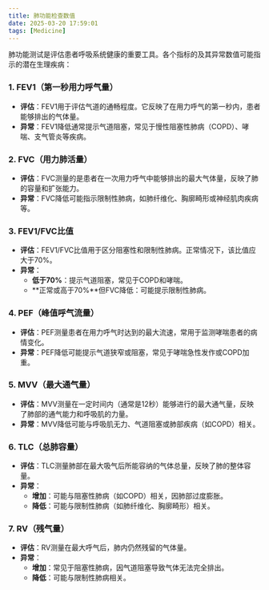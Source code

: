 ```yaml
---
title: 肺功能检查数值
date: 2025-03-20 17:59:01
tags: [Medicine]
---
```


肺功能测试是评估患者呼吸系统健康的重要工具。各个指标的及其异常数值可能指示的潜在生理疾病：

### 1. FEV1（第一秒用力呼气量）
- **评估**：FEV1用于评估气道的通畅程度。它反映了在用力呼气的第一秒内，患者能够排出的气体量。
- **异常**：FEV1降低通常提示气道阻塞，常见于慢性阻塞性肺病（COPD）、哮喘、支气管炎等疾病。

### 2. FVC（用力肺活量）
- **评估**：FVC测量的是患者在一次用力呼气中能够排出的最大气体量，反映了肺的容量和扩张能力。
- **异常**：FVC降低可能指示限制性肺病，如肺纤维化、胸廓畸形或神经肌肉疾病等。

### 3. FEV1/FVC比值
- **评估**：FEV1/FVC比值用于区分阻塞性和限制性肺病。正常情况下，该比值应大于70%。
- **异常**：
  - **低于70%**：提示气道阻塞，常见于COPD和哮喘。
  - **正常或高于70%**但FVC降低：可能提示限制性肺病。

### 4. PEF（峰值呼气流量）
- **评估**：PEF测量患者在用力呼气时达到的最大流速，常用于监测哮喘患者的病情变化。
- **异常**：PEF降低可能提示气道狭窄或阻塞，常见于哮喘急性发作或COPD加重。

### 5. MVV（最大通气量）
- **评估**：MVV测量在一定时间内（通常是12秒）能够进行的最大通气量，反映了肺部的通气能力和呼吸肌的力量。
- **异常**：MVV降低可能与呼吸肌无力、气道阻塞或肺部疾病（如COPD）相关。

### 6. TLC（总肺容量）
- **评估**：TLC测量肺部在最大吸气后所能容纳的气体总量，反映了肺的整体容量。
- **异常**：
  - **增加**：可能与阻塞性肺病（如COPD）相关，因肺部过度膨胀。
  - **降低**：可能与限制性肺病（如肺纤维化、胸廓畸形）相关。

### 7. RV（残气量）
- **评估**：RV测量在最大呼气后，肺内仍然残留的气体量。
- **异常**：
  - **增加**：常见于阻塞性肺病，因气道阻塞导致气体无法完全排出。
  - **降低**：可能与限制性肺病相关。

